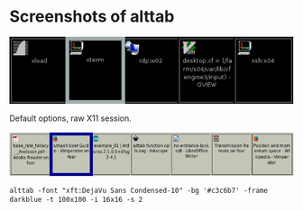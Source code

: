 Screenshots of alttab
=====================

![Default options, raw X11](alttab-default-rawx.png?raw=true)

Default options, raw X11 session.
&nbsp;  
&nbsp;  
![Low DPI](alttab-high.png?raw=true)

```
alttab -font "xft:DejaVu Sans Condensed-10" -bg '#c3c6b7' -frame darkblue -t 100x100 -i 16x16 -s 2
```

